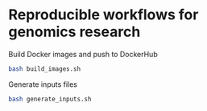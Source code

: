 # Reproducible workflows for genomics research

Build  Docker images and push to DockerHub

```bash
bash build_images.sh
```

Generate inputs files

```bash
bash generate_inputs.sh
```